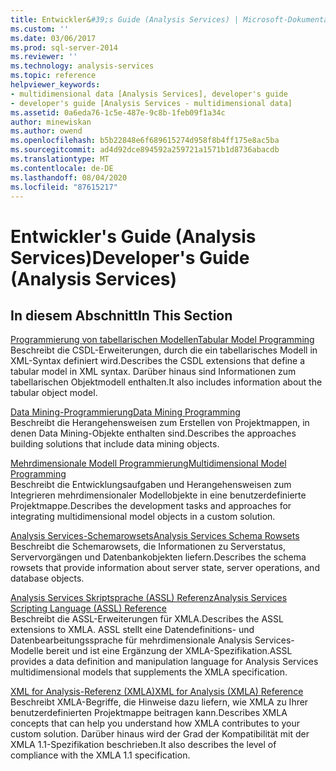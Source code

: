 ```yaml
---
title: Entwickler&#39;s Guide (Analysis Services) | Microsoft-Dokumentation
ms.custom: ''
ms.date: 03/06/2017
ms.prod: sql-server-2014
ms.reviewer: ''
ms.technology: analysis-services
ms.topic: reference
helpviewer_keywords:
- multidimensional data [Analysis Services], developer's guide
- developer's guide [Analysis Services - multidimensional data]
ms.assetid: 0a6eda76-1c5e-487e-9c8b-1feb09f1a34c
author: minewiskan
ms.author: owend
ms.openlocfilehash: b5b22848e6f689615274d958f8b4ff175e8ac5ba
ms.sourcegitcommit: ad4d92dce894592a259721a1571b1d8736abacdb
ms.translationtype: MT
ms.contentlocale: de-DE
ms.lasthandoff: 08/04/2020
ms.locfileid: "87615217"
---
```

# <a name="developer39s-guide-analysis-services"></a><span data-ttu-id="8648a-102">Entwickler&#39;s Guide (Analysis Services)</span><span class="sxs-lookup"><span data-stu-id="8648a-102">Developer&#39;s Guide (Analysis Services)</span></span>
    
## <a name="in-this-section"></a><span data-ttu-id="8648a-103">In diesem Abschnitt</span><span class="sxs-lookup"><span data-stu-id="8648a-103">In This Section</span></span>  
 [<span data-ttu-id="8648a-104">Programmierung von tabellarischen Modellen</span><span class="sxs-lookup"><span data-stu-id="8648a-104">Tabular Model Programming</span></span>](tabular-model-programming-compatibility-levels-1050-1103/tabular-model-programming-for-compatibility-levels-1050-through-1103.md)  
 <span data-ttu-id="8648a-105">Beschreibt die CSDL-Erweiterungen, durch die ein tabellarisches Modell in XML-Syntax definiert wird.</span><span class="sxs-lookup"><span data-stu-id="8648a-105">Describes the CSDL extensions that define a tabular model in XML syntax.</span></span> <span data-ttu-id="8648a-106">Darüber hinaus sind Informationen zum tabellarischen Objektmodell enthalten.</span><span class="sxs-lookup"><span data-stu-id="8648a-106">It also includes information about the tabular object model.</span></span>  
  
 [<span data-ttu-id="8648a-107">Data Mining-Programmierung</span><span class="sxs-lookup"><span data-stu-id="8648a-107">Data Mining Programming</span></span>](dev-guide/data-mining-programming.md)  
 <span data-ttu-id="8648a-108">Beschreibt die Herangehensweisen zum Erstellen von Projektmappen, in denen Data Mining-Objekte enthalten sind.</span><span class="sxs-lookup"><span data-stu-id="8648a-108">Describes the approaches building solutions that include data mining objects.</span></span>  
  
 [<span data-ttu-id="8648a-109">Mehrdimensionale Modell Programmierung</span><span class="sxs-lookup"><span data-stu-id="8648a-109">Multidimensional Model Programming</span></span>](multidimensional-models/multidimensional-model-programming.md)  
 <span data-ttu-id="8648a-110">Beschreibt die Entwicklungsaufgaben und Herangehensweisen zum Integrieren mehrdimensionaler Modellobjekte in eine benutzerdefinierte Projektmappe.</span><span class="sxs-lookup"><span data-stu-id="8648a-110">Describes the development tasks and approaches for integrating multidimensional model objects in a custom solution.</span></span>  
  
 [<span data-ttu-id="8648a-111">Analysis Services-Schemarowsets</span><span class="sxs-lookup"><span data-stu-id="8648a-111">Analysis Services Schema Rowsets</span></span>](https://docs.microsoft.com/bi-reference/schema-rowsets/analysis-services-schema-rowsets)  
 <span data-ttu-id="8648a-112">Beschreibt die Schemarowsets, die Informationen zu Serverstatus, Servervorgängen und Datenbankobjekten liefern.</span><span class="sxs-lookup"><span data-stu-id="8648a-112">Describes the schema rowsets that provide information about server state, server operations, and database objects.</span></span>  
  
 [<span data-ttu-id="8648a-113">Analysis Services Skriptsprache &#40;ASSL&#41; Referenz</span><span class="sxs-lookup"><span data-stu-id="8648a-113">Analysis Services Scripting Language &#40;ASSL&#41; Reference</span></span>](https://docs.microsoft.com/bi-reference/assl/analysis-services-scripting-language-assl-for-xmla)  
 <span data-ttu-id="8648a-114">Beschreibt die ASSL-Erweiterungen für XMLA.</span><span class="sxs-lookup"><span data-stu-id="8648a-114">Describes the ASSL extensions to XMLA.</span></span> <span data-ttu-id="8648a-115">ASSL stellt eine Datendefinitions- und Datenbearbeitungssprache für mehrdimensionale Analysis Services-Modelle bereit und ist eine Ergänzung der XMLA-Spezifikation.</span><span class="sxs-lookup"><span data-stu-id="8648a-115">ASSL provides a data definition and manipulation language for Analysis Services multidimensional models that supplements the XMLA specification.</span></span>  
  
 [<span data-ttu-id="8648a-116">XML for Analysis-Referenz &#40;XMLA&#41;</span><span class="sxs-lookup"><span data-stu-id="8648a-116">XML for Analysis  &#40;XMLA&#41; Reference</span></span>](https://docs.microsoft.com/bi-reference/xmla/xml-for-analysis-xmla-reference)  
 <span data-ttu-id="8648a-117">Beschreibt XMLA-Begriffe, die Hinweise dazu liefern, wie XMLA zu Ihrer benutzerdefinierten Projektmappe beitragen kann.</span><span class="sxs-lookup"><span data-stu-id="8648a-117">Describes XMLA concepts that can help you understand how XMLA contributes to your custom solution.</span></span> <span data-ttu-id="8648a-118">Darüber hinaus wird der Grad der Kompatibilität mit der XMLA 1.1-Spezifikation beschrieben.</span><span class="sxs-lookup"><span data-stu-id="8648a-118">It also describes the level of compliance with the XMLA 1.1 specification.</span></span>  
  
  
